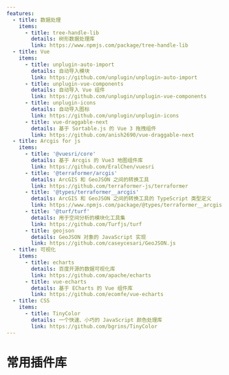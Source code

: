 ```yaml
---
features:
  - title: 数据处理
    items:
      - title: tree-handle-lib
        details: 树形数据处理库
        link: https://www.npmjs.com/package/tree-handle-lib
  - title: Vue
    items:
      - title: unplugin-auto-import
        details: 自动导入模块
        link: https://github.com/unplugin/unplugin-auto-import
      - title: unplugin-vue-components
        details: 自动导入 Vue 组件
        link: https://github.com/unplugin/unplugin-vue-components
      - title: unplugin-icons
        details: 自动导入图标
        link: https://github.com/unplugin/unplugin-icons
      - title: vue-draggable-next
        details: 基于 Sortable.js 的 Vue 3 拖拽组件
        link: https://github.com/anish2690/vue-draggable-next
  - title: Arcgis for js
    items:
      - title: '@vuesri/core'
        details: 基于 Arcgis 的 Vue3 地图组件库
        link: https://github.com/EralChen/vuesri
      - title: '@terraformer/arcgis'
        details: ArcGIS 和 GeoJSON 之间的转换工具
        link: https://github.com/terraformer-js/terraformer
      - title: '@types/terraformer__arcgis'
        details: ArcGIS 和 GeoJSON 之间的转换工具的 TypeScript 类型定义
        link: https://www.npmjs.com/package/@types/terraformer__arcgis
      - title: '@turf/turf'
        details: 用于空间分析的模块化工具集
        link: https://github.com/Turfjs/turf
      - title: geojson
        details: GeoJSON 对象的 JavaScript 实现
        link: https://github.com/caseycesari/GeoJSON.js
  - title: 可视化
    items:
      - title: echarts
        details: 百度开源的数据可视化库
        link: https://github.com/apache/echarts
      - title: vue-echarts
        details: 基于 ECharts 的 Vue 组件库
        link: https://github.com/ecomfe/vue-echarts
  - title: CSS
    items:
      - title: TinyColor
        details: 一个快速、小巧的 JavaScript 颜色处理库
        link: https://github.com/bgrins/TinyColor
---
```


# 常用插件库

<MVPPlugins/>
